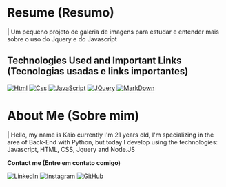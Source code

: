 # __**Resume (Resumo)**__
| Um pequeno projeto de galeria de imagens para estudar e entender mais sobre o uso do Jquery e do Javascript

## __**Technologies Used and Important Links (Tecnologias usadas e links importantes)**__

[![Html](https://img.shields.io/badge/Html-000?style=for-the-badge&logo=html&logoColor=4F0199)](https://developer.mozilla.org/pt-BR/docs/Learn/Getting_started_with_the_web/HTML_basics)
[![Css](https://img.shields.io/badge/Css-000?style=for-the-badge&logo=css&logoColor=4F0199)]([linkedin.com/in/kaio-grativol-baldo-071a74150/](https://developer.mozilla.org/pt-BR/docs/Learn/Getting_started_with_the_web/CSS_basics))
[![JavaScript](https://img.shields.io/badge/Javascript-000?style=for-the-badge&logo=javascript&logoColor=4F0199)](https://developer.mozilla.org/pt-BR/docs/Web/JavaScript/Guide/Introduction)
[![JQuery](https://img.shields.io/badge/Javascript-000?style=for-the-badge&logo=javascript&logoColor=4F0199)](https://jquery.com/)
[![MarkDown](https://img.shields.io/badge/Markdown-000?style=for-the-badge&logo=markdown&logoColor=4F0199)](https://www.markdownguide.org/getting-started/)

# __**About Me (Sobre mim)**__
| Hello, my name is Kaio currently I'm 21 years old, I'm specializing in the area of Back-End with Python, but today I develop using the technologies: Javascript, HTML, CSS, Jquery and Node.JS

__**Contact me (Entre em contato comigo)**__

[![LinkedIn](https://img.shields.io/badge/LinkedIn-000?style=for-the-badge&logo=linkedin&logoColor=4F0199)](linkedin.com/in/kaio-grativol-baldo-071a74150/)
[![Instagram](https://img.shields.io/badge/Instagram-000?style=for-the-badge&logo=instagram&logoColor=4F0199)](https://www.instagram.com/kaiull__/)
[![GitHub](https://img.shields.io/badge/Github-000?style=for-the-badge&logo=github&logoColor=4F0199)](https://www.instagram.com/kaiull__/)